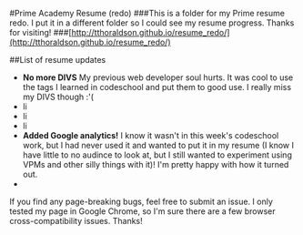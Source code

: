 #Prime Academy Resume (redo)
###This is a folder for my Prime resume redo. I put it in a different folder so I could see my resume progress. Thanks for visiting!
###[http://tthoraldson.github.io/resume_redo/](http://tthoraldson.github.io/resume_redo/)

##List of resume updates
+ **No more DIVS** My previous web developer soul hurts. It was cool to use the tags I learned in codeschool and put them to good use. I really miss my DIVS though :'(
+ li
+ li
+ li
+ **Added Google analytics!** I know it wasn't in this week's codeschool work, but I had never used it and wanted to put it in my resume (I know I have little to no audince to look at, but I still wanted to experiment using VPMs and other silly things with it)! I'm pretty happy with how it turned out.
+

If you find any page-breaking bugs, feel free to submit an issue. I only tested my page in Google Chrome, so I'm sure there are a few browser cross-compatibility issues. Thanks!
